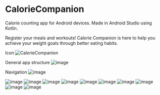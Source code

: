 # CalorieCompanion
Calorie counting app for Android devices. Made in Android Studio using Kotlin.

Register your meals and workouts! Calorie Companion is here to help you achieve your weight goals through better eating habits. 

Icon
![CalorieCompanion](https://user-images.githubusercontent.com/28981311/130754750-6ff9c348-8eeb-45aa-8926-e01c9970c118.jpg)

General app structure
![image](https://user-images.githubusercontent.com/28981311/130755140-aebd164f-af06-48fe-9608-9433359ff20a.png)

Navigation
![image](https://user-images.githubusercontent.com/28981311/130755296-0f56a8d3-aadb-45cf-b6c9-73c7bb48978e.png)

![image](https://user-images.githubusercontent.com/28981311/130753228-363b6a0c-9824-4cf6-8032-1f0a14854825.png)
![image](https://user-images.githubusercontent.com/28981311/130753351-05fcc200-1113-4514-b304-0cc0e2daf6a0.png)
![image](https://user-images.githubusercontent.com/28981311/130753375-836d5b22-bd38-461d-8d04-18da6a2c1b12.png)
![image](https://user-images.githubusercontent.com/28981311/130753415-aa730f28-cc43-4669-9709-4ae8a85545f0.png)
![image](https://user-images.githubusercontent.com/28981311/130753471-29e6f34b-12f9-4bcc-af21-958866c4cb55.png)
![image](https://user-images.githubusercontent.com/28981311/130753982-7e6e8a29-89a9-43d2-956c-256555d8d221.png)
![image](https://user-images.githubusercontent.com/28981311/130753648-639261b3-ab19-4673-adb3-43e51d49e70c.png)
![image](https://user-images.githubusercontent.com/28981311/130753748-3754ada2-d79b-4b53-8b75-de0a879d6616.png)
![image](https://user-images.githubusercontent.com/28981311/130753839-7630fa37-8cd5-4d3a-878b-e2947211a524.png)
![image](https://user-images.githubusercontent.com/28981311/130753884-42e130ce-6f38-4400-bf9f-7fa209537e70.png)
